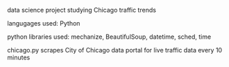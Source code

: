 data science project studying Chicago traffic trends

langugages used: Python

python libraries used: mechanize, BeautifulSoup, datetime, sched, time

chicago.py scrapes City of Chicago data portal for live traffic data every 10 minutes
